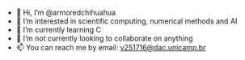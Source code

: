 - 👋 Hi, I’m @armoredchihuahua
- 👀 I’m interested in scientific computing, numerical methods and AI
- 🌱 I’m currently learning C
- 💞️ I’m not currently looking to collaborate on anything 
- 📫 You can reach me by email: v251716@dac.unicamp.br

